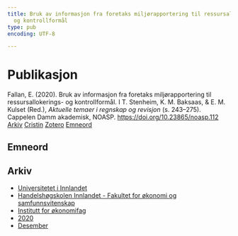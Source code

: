 ```yaml
---
title: Bruk av informasjon fra foretaks miljørapportering til ressursallokerings-
  og kontrollformål
type: pub
encoding: UTF-8

---
```

<h1>Publikasjon</h1>
<article id="csl-bib-container-K77C42NU" class="csl-bib-container">
  <div class="csl-bib-body"> <div class="csl-entry">Fallan, E. (2020). Bruk av informasjon fra foretaks miljørapportering til ressursallokerings- og kontrollformål. I T. Stenheim, K. M. Baksaas, &#38; E. M. Kulset (Red.), <i>Aktuelle temaer i regnskap og revisjon</i> (s. 243–275). Cappelen Damm akademisk, NOASP. <a href="https://doi.org/10.23865/noasp.112">https://doi.org/10.23865/noasp.112</a></div> </div>
  <div class="csl-bib-buttons">
    <a href="#taxonomy-article-K77C42NU" alt="archive" class="csl-bib-button">Arkiv</a>
    <a href="https://app.cristin.no/results/show.jsf?id=1856613" alt="Cristin" class="csl-bib-button">Cristin</a>
    <a href="http://zotero.org/groups/5881554/items/K77C42NU" alt="Zotero" class="csl-bib-button">Zotero</a>
    <a href="#keywords-article-K77C42NU" alt="keywords" class="csl-bib-button">Emneord</a>
  </div>
  <div id="csl-bib-meta-container-K77C42NU"></div>
</article>
<div id="csl-bib-meta-K77C42NU" class="csl-bib-meta">
  <article id="keywords-article-K77C42NU" class="keywords-article">
    <h1>Emneord</h1>
    
  </article>
  <article id="taxonomy-article-K77C42NU" class="taxonomy-article">
    <h1>Arkiv</h1>
    <ul>
      <li>
        <a href="/nn/archive/?key=3DCRN523">Universitetet i Innlandet</a>
      </li>
      <li>
        <a href="/nn/archive/?key=DU8Q9LN9">Handelshøgskolen Innlandet - Fakultet for økonomi og samfunnsvitenskap</a>
      </li>
      <li>
        <a href="/nn/archive/?key=3IQA89I8">Institutt for økonomifag</a>
      </li>
      <li>
        <a href="/nn/archive/?key=TI88EFV9">2020</a>
      </li>
      <li>
        <a href="/nn/archive/?key=FDGE9KW6">Desember</a>
      </li>
    </ul>
  </article>
</div>
